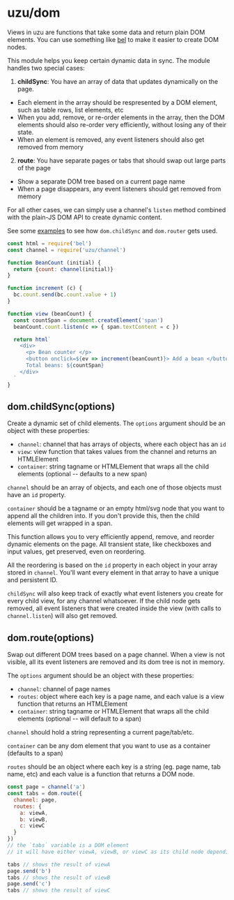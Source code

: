 # uzu/dom

Views in uzu are functions that take some data and return plain DOM elements. You can use something like [bel](https://github.com/shama/bel) to make it easier to create DOM nodes.

This module helps you keep certain dynamic data in sync. The module handles two special cases:

1. **childSync**: You have an array of data that updates dynamically on the page.
  * Each element in the array should be respresented by a DOM element, such as table rows, list elements, etc
  * When you add, remove, or re-order elements in the array, then the DOM elements should also re-order very efficiently, without losing any of their state.
  * When an element is removed, any event listeners should also get removed from memory
2. **route**: You have separate pages or tabs that should swap out large parts of the page
  * Show a separate DOM tree based on a current page name
  * When a page disappears, any event listeners should get removed from memory

For all other cases, we can simply use a channel's `listen` method combined with the plain-JS DOM API to create dynamic content.

See some [examples](/examples) to see how `dom.childSync` and `dom.router` gets used.

```js
const html = require('bel')
const channel = require('uzu/channel')

function BeanCount (initial) {
  return {count: channel(initial)}
}

function increment (c) {
  bc.count.send(bc.count.value + 1)
}

function view (beanCount) {
  const countSpan = document.createElement('span')
  beanCount.count.listen(c => { span.textContent = c })

  return html`
    <div>
      <p> Bean counter </p>
      <button onclick=${ev => increment(beanCount)}> Add a bean </button>
      Total beans: ${countSpan}
    </div>
  `
}
```

## dom.childSync(options)

Create a dynamic set of child elements. The `options` argument should be an object with these properties:

* `channel`: channel that has arrays of objects, where each object has an `id`
* `view`: view function that takes values from the channel and returns an HTMLElement
* `container`: string tagname or HTMLElement that wraps all the child elements (optional -- defaults to a new span)

`channel` should be an array of objects, and each one of those objects must have an `id` property.

`container` should be a tagname or an empty html/svg node that you want to append all the children into. If you don't provide this, then the child elements will get wrapped in a span.

This function allows you to very efficiently append, remove, and reorder dynamic elements on the page. All transient state, like checkboxes and input values, get preserved, even on reordering. 

All the reordering is based on the `id` property in each object in your array stored in `channel`. You'll want every element in that array to have a unique and persistent ID.

`childSync` will also keep track of exactly what event listeners you create for every child view, for any channel whatsoever. If the child node gets removed, all event listeners that were created inside the view (with calls to `channel.listen`) will also get removed.

## dom.route(options)

Swap out different DOM trees based on a page channel. When a view is not visible, all its event listeners are removed and its dom tree is not in memory.

The `options` argument should be an object with these properties:
* `channel`: channel of page names
* `routes`: object where each key is a page name, and each value is a view function that returns an HTMLElement
* `container`: string tagname or HTMLElement that wraps all the child elements (optional -- will default to a span)

`channel` should hold a string representing a current page/tab/etc.

`container` can be any dom element that you want to use as a container (defaults to a span)

`routes` should be an object where each key is a string (eg. page name, tab name, etc) and each value is a function that returns a DOM node.

```js
const page = channel('a')
const tabs = dom.route({
  channel: page,
  routes: {
    a: viewA,
    b: viewB,
    c: viewC
  }
})
// the `tabs` variable is a DOM element 
// it will have either viewA, viewB, or viewC as its child node depending on the current value of tabState.page

tabs // shows the result of viewA
page.send('b')
tabs // shows the result of viewB
page.send('c')
tabs // shows the result of viewC
```

